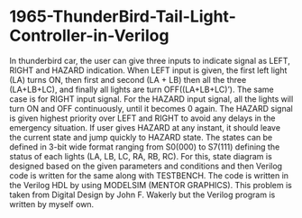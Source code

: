 # 1965-ThunderBird-Tail-Light-Controller-in-Verilog
In thunderbird car, the user can give three inputs to indicate signal as LEFT, RIGHT and HAZARD
indication. When LEFT input is given, the first left light (LA) turns ON, then first and second (LA + LB) then all the three (LA+LB+LC), and finally all lights are turn OFF((LA+LB+LC)’). The same case is for RIGHT input signal. For the HAZARD input signal, all the lights will turn ON and OFF continuously, until it becomes 0 again. The HAZARD signal is given highest priority over LEFT and RIGHT to avoid any delays in the emergency situation. If user gives HAZARD at any instant, it should leave the current state and jump quickly to HAZARD state.
The states can be defined in 3-bit wide format ranging from S0(000) to S7(111) defining the status of each lights (LA, LB, LC, RA, RB, RC).
For this, state diagram is designed based on the given parameters and conditions and then Verilog code is written for the same along with TESTBENCH.
The code is written in the Verilog HDL by using MODELSIM (MENTOR GRAPHICS).
This problem is taken from Digital Design by John F. Wakerly but the Verilog program is written by myself own.
